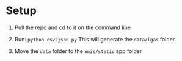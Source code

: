Setup
======

1. Pull the repo and cd to it on the command line

2. Run: ``python csv2json.py`` This will generate the ``data/lgas`` folder.

3. Move the ``data`` folder to the ``nmis/static`` app folder

